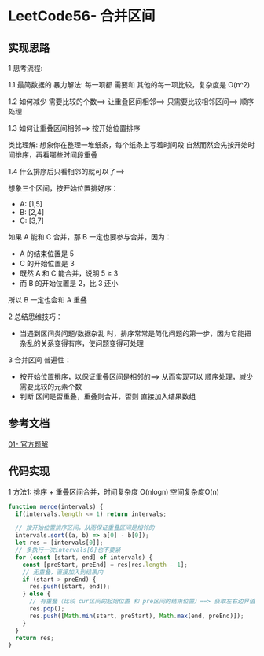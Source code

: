 # LeetCode56- 合并区间

## 实现思路

1 思考流程:

1.1 最简数据的 暴力解法: 每一项都 需要和 其他的每一项比较，复杂度是 O(n^2)

1.2 如何减少 需要比较的个数==> 
  让重叠区间相邻==> 只需要比较相邻区间==> 顺序处理

1.3 如何让重叠区间相邻==> 按开始位置排序

类比理解:
  想象你在整理一堆纸条，每个纸条上写着时间段
  自然而然会先按开始时间排序，再看哪些时间段重叠


1.4 什么排序后只看相邻的就可以了==> 
  
想象三个区间，按开始位置排好序：
  - A: [1,5]
  - B: [2,4]
  - C: [3,7]

如果 A 能和 C 合并，那 B 一定也要参与合并，因为：
  - A 的结束位置是 5
  - C 的开始位置是 3
  - 既然 A 和 C 能合并，说明 5 ≥ 3
  - 而 B 的开始位置是 2，比 3 还小

所以 B 一定也会和 A 重叠


2 总结思维技巧：
  - 当遇到区间类问题/数据杂乱 时，排序常常是简化问题的第一步，因为它能把杂乱的关系变得有序，使问题变得可处理


3 合并区间 普遍性：
  - 按开始位置排序，以保证重叠区间是相邻的==> 从而实现可以 顺序处理，减少 需要比较的元素个数
  - 判断 区间是否重叠，重叠则合并，否则 直接加入结果数组


## 参考文档

[01- 官方题解](https://leetcode.cn/problems/merge-intervals/solutions/203562/he-bing-qu-jian-by-leetcode-solution/)



## 代码实现

1 方法1: 排序 + 重叠区间合并，时间复杂度 O(nlogn)  空间复杂度O(n)

```ts
function merge(intervals) {
  if(intervals.length <= 1) return intervals;

  // 按开始位置排序区间，从而保证重叠区间是相邻的
  intervals.sort((a, b) => a[0] - b[0]);
  let res = [intervals[0]];
  // 多执行一次intervals[0]也不要紧
  for (const [start, end] of intervals) {
    const [preStart, preEnd] = res[res.length - 1];
    // 无重叠，直接加入到结果内
    if (start > preEnd) {
      res.push([start, end]);
    } else {
      // 有重叠（比较 cur区间的起始位置 和 pre区间的结束位置）==> 获取左右边界值
      res.pop();
      res.push([Math.min(start, preStart), Math.max(end, preEnd)]);
    }
  }
  return res;
}
```


